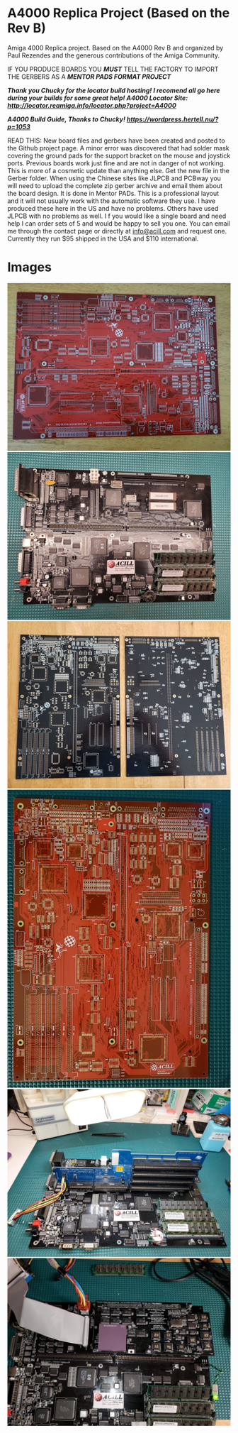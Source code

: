 # A4000 Replica Project (Based on the Rev B)
Amiga 4000 Replica project. Based on the A4000 Rev B and organized by Paul Rezendes and the generous contributions of the Amiga Community. 

IF YOU PRODUCE BOARDS YOU ***MUST*** TELL THE FACTORY TO IMPORT THE GERBERS AS A ***MENTOR PADS FORMAT PROJECT*** 

***Thank you Chucky for the locator build hosting! I recomend all go here during your builds for some great help!
A4000 Locator Site: http://locator.reamiga.info/locator.php?project=A4000***

***A4000 Build Guide, Thanks to Chucky! https://wordpress.hertell.nu/?p=1053***

READ THIS: New board files and gerbers have been created and posted to the Github project page. A minor error was discovered that had solder mask covering the ground pads for the support bracket on the mouse and joystick ports. Previous boards work just fine and are not in danger of not working. This is more of a cosmetic update than anything else. Get the new file in the Gerber folder. When using the Chinese sites like JLPCB and PCBway you will need to upload the complete zip gerber archive and email them about the board design. It is done in Mentor PADs. This is a professional layout and it will not usually work with the automatic software they use. I have produced these here in the US and have no problems. Others have used JLPCB with no problems as well. I f you would like a single board and need help I can order sets of 5 and would be happy to sell you one. You can email me through the contact page or directly at info@acill.com and request one. Currently they run $95 shipped in the USA and $110 international.  

# Images
<img src="https://github.com/Acill/A4000RevB/blob/master/Images/20180804_091312.jpg?raw=true"> 
<img src="https://github.com/Acill/A4000RevB/blob/master/Images/4000RepPopulated3.jpg?raw=true">
<img src="https://github.com/Acill/A4000RevB/blob/master/Images/20180814_144927.jpg?raw=true">
<img src="https://github.com/Acill/A4000RevB/blob/master/Images/4000Dred.jpg?raw=true">
<img src="https://github.com/Acill/A4000RevB/blob/master/Images/4000RepPopulated1.jpg?raw=true">
<img src="https://github.com/Acill/A4000RevB/blob/master/Images/4000RepPopulated2.jpg?raw=true">
